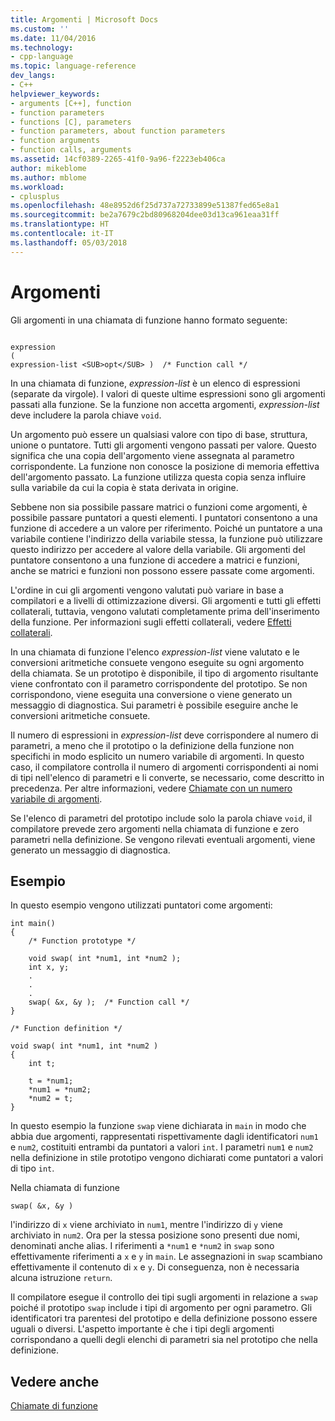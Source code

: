 ```yaml
---
title: Argomenti | Microsoft Docs
ms.custom: ''
ms.date: 11/04/2016
ms.technology:
- cpp-language
ms.topic: language-reference
dev_langs:
- C++
helpviewer_keywords:
- arguments [C++], function
- function parameters
- functions [C], parameters
- function parameters, about function parameters
- function arguments
- function calls, arguments
ms.assetid: 14cf0389-2265-41f0-9a96-f2223eb406ca
author: mikeblome
ms.author: mblome
ms.workload:
- cplusplus
ms.openlocfilehash: 48e8952d6f25d737a72733899e51387fed65e8a1
ms.sourcegitcommit: be2a7679c2bd80968204dee03d13ca961eaa31ff
ms.translationtype: HT
ms.contentlocale: it-IT
ms.lasthandoff: 05/03/2018
---
```

# <a name="arguments"></a>Argomenti
Gli argomenti in una chiamata di funzione hanno formato seguente:  
  
```  
  
expression  
(  
expression-list <SUB>opt</SUB> )  /* Function call */  
```  
  
 In una chiamata di funzione, *expression-list* è un elenco di espressioni (separate da virgole). I valori di queste ultime espressioni sono gli argomenti passati alla funzione. Se la funzione non accetta argomenti, *expression-list* deve includere la parola chiave `void`.  
  
 Un argomento può essere un qualsiasi valore con tipo di base, struttura, unione o puntatore. Tutti gli argomenti vengono passati per valore. Questo significa che una copia dell'argomento viene assegnata al parametro corrispondente. La funzione non conosce la posizione di memoria effettiva dell'argomento passato. La funzione utilizza questa copia senza influire sulla variabile da cui la copia è stata derivata in origine.  
  
 Sebbene non sia possibile passare matrici o funzioni come argomenti, è possibile passare puntatori a questi elementi. I puntatori consentono a una funzione di accedere a un valore per riferimento. Poiché un puntatore a una variabile contiene l'indirizzo della variabile stessa, la funzione può utilizzare questo indirizzo per accedere al valore della variabile. Gli argomenti del puntatore consentono a una funzione di accedere a matrici e funzioni, anche se matrici e funzioni non possono essere passate come argomenti.  
  
 L'ordine in cui gli argomenti vengono valutati può variare in base a compilatori e a livelli di ottimizzazione diversi. Gli argomenti e tutti gli effetti collaterali, tuttavia, vengono valutati completamente prima dell'inserimento della funzione. Per informazioni sugli effetti collaterali, vedere [Effetti collaterali](../c-language/side-effects.md).  
  
 In una chiamata di funzione l'elenco *expression-list* viene valutato e le conversioni aritmetiche consuete vengono eseguite su ogni argomento della chiamata. Se un prototipo è disponibile, il tipo di argomento risultante viene confrontato con il parametro corrispondente del prototipo. Se non corrispondono, viene eseguita una conversione o viene generato un messaggio di diagnostica. Sui parametri è possibile eseguire anche le conversioni aritmetiche consuete.  
  
 Il numero di espressioni in *expression-list* deve corrispondere al numero di parametri, a meno che il prototipo o la definizione della funzione non specifichi in modo esplicito un numero variabile di argomenti. In questo caso, il compilatore controlla il numero di argomenti corrispondenti ai nomi di tipi nell'elenco di parametri e li converte, se necessario, come descritto in precedenza. Per altre informazioni, vedere [Chiamate con un numero variabile di argomenti](../c-language/calls-with-a-variable-number-of-arguments.md).  
  
 Se l'elenco di parametri del prototipo include solo la parola chiave `void`, il compilatore prevede zero argomenti nella chiamata di funzione e zero parametri nella definizione. Se vengono rilevati eventuali argomenti, viene generato un messaggio di diagnostica.  
  
## <a name="example"></a>Esempio  
 In questo esempio vengono utilizzati puntatori come argomenti:  
  
```  
int main()  
{  
    /* Function prototype */  
  
    void swap( int *num1, int *num2 );  
    int x, y;  
    .  
    .  
    .  
    swap( &x, &y );  /* Function call */  
}  
  
/* Function definition */  
  
void swap( int *num1, int *num2 )  
{  
    int t;  
  
    t = *num1;  
    *num1 = *num2;  
    *num2 = t;  
}  
```  
  
 In questo esempio la funzione `swap` viene dichiarata in `main` in modo che abbia due argomenti, rappresentati rispettivamente dagli identificatori `num1` e `num2`, costituiti entrambi da puntatori a valori `int`. I parametri `num1` e `num2` nella definizione in stile prototipo vengono dichiarati come puntatori a valori di tipo `int`.  
  
 Nella chiamata di funzione  
  
```  
swap( &x, &y )  
```  
  
 l'indirizzo di `x` viene archiviato in `num1`, mentre l'indirizzo di `y` viene archiviato in `num2`. Ora per la stessa posizione sono presenti due nomi, denominati anche alias. I riferimenti a `*num1` e `*num2` in `swap` sono effettivamente riferimenti a `x` e `y` in `main`. Le assegnazioni in `swap` scambiano effettivamente il contenuto di `x` e `y`. Di conseguenza, non è necessaria alcuna istruzione `return`.  
  
 Il compilatore esegue il controllo dei tipi sugli argomenti in relazione a `swap` poiché il prototipo `swap` include i tipi di argomento per ogni parametro. Gli identificatori tra parentesi del prototipo e della definizione possono essere uguali o diversi. L'aspetto importante è che i tipi degli argomenti corrispondano a quelli degli elenchi di parametri sia nel prototipo che nella definizione.  
  
## <a name="see-also"></a>Vedere anche  
 [Chiamate di funzione](../c-language/function-calls.md)